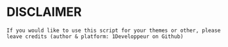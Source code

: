 # DISCLAIMER
`If you would like to use this script for your themes or other, please leave credits (author & platform: 1Developpeur on Github)`
